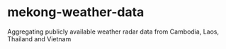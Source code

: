 # mekong-weather-data
Aggregating publicly available weather radar data from Cambodia, Laos, Thailand and Vietnam
